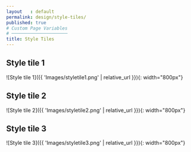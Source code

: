 ```yaml
---
layout   : default
permalink: design/style-tiles/
published: true
# Custom Page Variables
# ─────────────────────
title: Style Tiles
---
```


## Style tile 1
 ![Style tile 1]({{ 'Images/styletile1.png' | relative_url }}){: width="800px"}

## Style tile 2
 ![Style tile 2]({{ 'Images/styletile2.png' | relative_url }}){: width="800px"}

## Style tile 3
 ![Style tile 3]({{ 'Images/styletile3.png' | relative_url }}){: width="800px"}